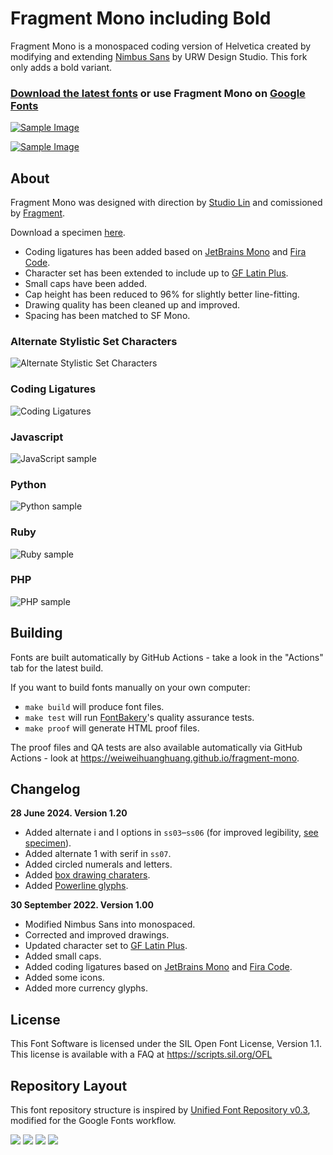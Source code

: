 # Fragment Mono including Bold

Fragment Mono is a monospaced coding version of Helvetica created by modifying and extending [Nimbus Sans](https://github.com/twardoch/urw-core35-fonts) by URW Design Studio. 
This fork only adds a bold variant.

### [Download the latest fonts](https://github.com/weiweihuanghuang/fragment-mono/releases) or use Fragment Mono on [Google Fonts](https://fonts.google.com/specimen/Fragment+Mono)

[![Sample Image](documentation/FragmentMono.png)](documentation/FragmentMonoSpecimenDocumentation.pdf)

[![Sample Image](documentation/FragmentMonoCharSet.png)](documentation/FragmentMonoSpecimenDocumentation.pdf)

## About

Fragment Mono was designed with direction by [Studio Lin](https://studiolin.org/) and comissioned by [Fragment](https://fragment.dev).

Download a specimen [here](documentation/FragmentMonoSpecimenDocumentation.pdf).

- Coding ligatures has been added based on [JetBrains Mono](https://github.com/JetBrains/JetBrainsMono) and [Fira Code](https://github.com/tonsky/FiraCode).
- Character set has been extended to include up to [GF Latin Plus](https://github.com/googlefonts/glyphsets/tree/main/GF_glyphsets/Latin).
- Small caps have been added.
- Cap height has been reduced to 96% for slightly better line-fitting.
- Drawing quality has been cleaned up and improved.
- Spacing has been matched to SF Mono.

### Alternate Stylistic Set Characters
![Alternate Stylistic Set Characters](documentation/alternates.png)

### Coding Ligatures
![Coding Ligatures](documentation/FragmentMonoCoding.png)

### Javascript
![JavaScript sample](documentation/javascript.png)

### Python
![Python sample](documentation/python.png)

### Ruby
![Ruby sample](documentation/ruby.png)

### PHP
![PHP sample](documentation/php.png)

## Building

Fonts are built automatically by GitHub Actions - take a look in the "Actions" tab for the latest build.

If you want to build fonts manually on your own computer:

* `make build` will produce font files.
* `make test` will run [FontBakery](https://github.com/googlefonts/fontbakery)'s quality assurance tests.
* `make proof` will generate HTML proof files.

The proof files and QA tests are also available automatically via GitHub Actions - look at https://weiweihuanghuang.github.io/fragment-mono.

## Changelog

**28 June 2024. Version 1.20**

- Added alternate i and l options in `ss03`–`ss06` (for improved legibility, [see specimen](documentation/FragmentMonoSpecimenDocumentation.pdf)).
- Added alternate 1 with serif in `ss07`.
- Added circled numerals and letters.
- Added [box drawing charaters](https://en.wikipedia.org/wiki/Box-drawing_characters).
- Added [Powerline glyphs](https://github.com/powerline/powerline).

**30 September 2022. Version 1.00**

- Modified Nimbus Sans into monospaced.
- Corrected and improved drawings.
- Updated character set to [GF Latin Plus](https://github.com/googlefonts/glyphsets/tree/main/GF_glyphsets/Latin).
- Added small caps.
- Added coding ligatures based on [JetBrains Mono](https://github.com/JetBrains/JetBrainsMono) and [Fira Code](https://github.com/tonsky/FiraCode).
- Added some icons.
- Added more currency glyphs.

## License

This Font Software is licensed under the SIL Open Font License, Version 1.1.
This license is available with a FAQ at
https://scripts.sil.org/OFL

## Repository Layout

This font repository structure is inspired by [Unified Font Repository v0.3](https://github.com/unified-font-repository/Unified-Font-Repository), modified for the Google Fonts workflow.

[![][Fontbakery]](https://weiweihuanghuang.github.io/fragment-mono/fontbakery/fontbakery-report.html)
[![][Universal]](https://weiweihuanghuang.github.io/fragment-mono/fontbakery/fontbakery-report.html)
[![][GF Profile]](https://weiweihuanghuang.github.io/fragment-mono/fontbakery/fontbakery-report.html)
[![][Shaping]](https://weiweihuanghuang.github.io/fragment-mono/fontbakery/fontbakery-report.html)

[Fontbakery]: https://img.shields.io/endpoint?url=https%3A%2F%2Fraw.githubusercontent.com%2Fweiweihuanghuang%2Ffragment-mono%2Fgh-pages%2Fbadges%2Foverall.json
[GF Profile]: https://img.shields.io/endpoint?url=https%3A%2F%2Fraw.githubusercontent.com%2Fweiweihuanghuang%2Ffragment-mono%2Fgh-pages%2Fbadges%2FGoogleFonts.json
[Outline Correctness]: https://img.shields.io/endpoint?url=https%3A%2F%2Fraw.githubusercontent.com%2Fweiweihuanghuang%2Ffragment-mono%2Fgh-pages%2Fbadges%2FOutlineCorrectnessChecks.json
[Shaping]: https://img.shields.io/endpoint?url=https%3A%2F%2Fraw.githubusercontent.com%2Fweiweihuanghuang%2Ffragment-mono%2Fgh-pages%2Fbadges%2FShapingChecks.json
[Universal]: https://img.shields.io/endpoint?url=https%3A%2F%2Fraw.githubusercontent.com%2Fweiweihuanghuang%2Ffragment-mono%2Fgh-pages%2Fbadges%2FUniversal.json
